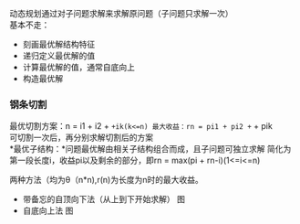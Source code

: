 动态规划通过对子问题求解来求解原问题（子问题只求解一次）  
基本不走：
- 刻画最优解结构特征
- 递归定义最优解的值
- 计算最优解的值，通常自底向上
- 构造最优解  

### 钢条切割
最优切割方案：n = i1 + i2 + ``` +ik(k<=n)
最大收益：rn = pi1 + pi2 + ``` + pik  
可切割一次后，再分别求解切割后的方案  
*最优子结构：*问题最优解由相关子结构组合而成，且子问题可独立求解
简化为第一段长度i，收益pi以及剩余的部分，即rn = max(pi + rn-i)(1<=i<=n)

两种方法（均为θ（n\*n),r(n)为长度为n时的最大收益。
- 带备忘的自顶向下法（从上到下开始求解）
图
- 自底向上法
图

